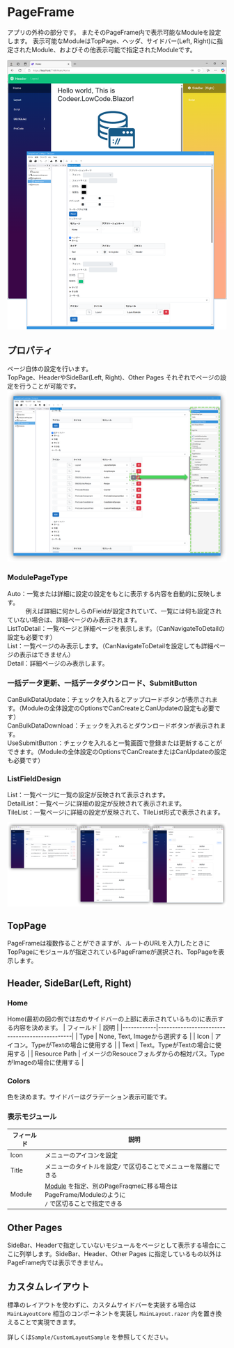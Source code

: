 # PageFrame
アプリの外枠の部分です。
またそのPageFrame内で表示可能なModuleを設定します。
表示可能なModuleはTopPage、ヘッダ、サイドバー(Left, Right)に指定されたModule、およびその他表示可能で指定されたModuleです。

<img src="images/pageframe.png">

## プロパティ
ページ自体の設定を行います。  
TopPage、HeaderやSideBar(Left, Right)、Other Pages それぞれでページの設定を行うことが可能です。
<img src="images/pageframe_property.png">

### ModulePageType  
  Auto：一覧または詳細に設定の設定をもとに表示する内容を自動的に反映します。  
　　　例えば詳細に何かしらのFieldが設定されていて、一覧には何も設定されていない場合は、詳細ページのみ表示されます。  
  ListToDetail：一覧ページと詳細ページを表示します。（CanNavigateToDetailの設定も必要です）  
  List：一覧ページのみ表示します。（CanNavigateToDetailを設定しても詳細ページの表示はできません）  
  Detail：詳細ページのみ表示します。

### 一括データ更新、一括データダウンロード、SubmitButton  
  CanBulkDataUpdate：チェックを入れるとアップロードボタンが表示されます。（Moduleの全体設定のOptionsでCanCreateとCanUpdateの設定も必要です）  
  CanBulkDataDownload：チェックを入れるとダウンロードボタンが表示されます。  
  UseSubmitButton：チェックを入れると一覧画面で登録または更新することができます。（Moduleの全体設定のOptionsでCanCreateまたはCanUpdateの設定も必要です）

### ListFieldDesign  
  List：一覧ページに一覧の設定が反映されて表示されます。  
  DetailList：一覧ページに詳細の設定が反映されて表示されます。  
  TileList：一覧ページに詳細の設定が反映されて、TileList形式で表示されます。

  <img src="images/list_field_design.png">

## TopPage
PageFrameは複数作ることができますが、ルートのURLを入力したときにTopPageにモジュールが指定されているPageFrameが選択され、TopPageを表示します。

## Header, SideBar(Left, Right)
### Home
Home(最初の図の例では左のサイドバーの上部に表示されているもの)に表示する内容を決めます。
| フィールド      | 説明                                            |
|------------|-----------------------------------------------|
| Type       | None, Text, Imageから選択する                                 |
| Icon      | アイコン。TypeがTextの場合に使用する       |
| Text      | Text。TypeがTextの場合に使用する       |
| Resource Path     | イメージのResouceフォルダからの相対パス。TypeがImageの場合に使用する                                           |

### Colors
色を決めます。サイドバーはグラデーション表示可能です。

### 表示モジュール
| フィールド      | 説明                                            |
|------------|-----------------------------------------------|
| Icon       | メニューのアイコンを設定                                  |
| Title      | メニューのタイトルを設定`/` で区切ることでメニューを階層にできる       |
| Module     | [Module](../module/module.md) を指定、別のPageFraqmeに移る場合はPageFrame/Moduleのように<br/>`/` で区切ることで指定できる                       |

## Other Pages
SideBar、Headerで指定していないモジュールをページとして表示する場合にここに列挙します。SideBar、Header、Other Pages に指定しているもの以外はPageFrame内では表示できません。

## カスタムレイアウト

標準のレイアウトを使わずに、カスタムサイドバーを実装する場合は `MainLayoutCore` 相当のコンポーネントを実装し `MainLayout.razor` 内を置き換えることで実現できます。

詳しくは`Sample/CustomLayoutSample` を参照してください。
